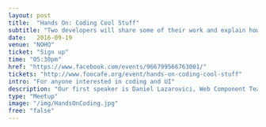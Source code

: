 ```yaml
---
layout: post
title:  "Hands On: Coding Cool Stuff"
subtitle: "Two developers will share some of their work and explain how they did what they did."
date:   2016-09-19
venue: "NOHO"
ticket: "Sign up"
time: "05:30pm"
href: "https://www.facebook.com/events/966799566763001/"
tickets: "http://www.foocafe.org/event/hands-on-coding-cool-stuff"
intro: "For anyone interested in coding and UI"
description: "Our first speaker is Daniel Lazarovici, Web Component Team Lead at Falcon.io. He will cover the principles of the Gooey effect using CSS and SVG and how the implementation of this effect could have a nice kick to our UI. "
type: "Meetup"
image: "/img/HandsOnCoding.jpg"
free: "false"
---
```

<!-- fill in the URL of your event host page if you haven't enough information for a detail page, so the event link won't point on the detail page at all -->
